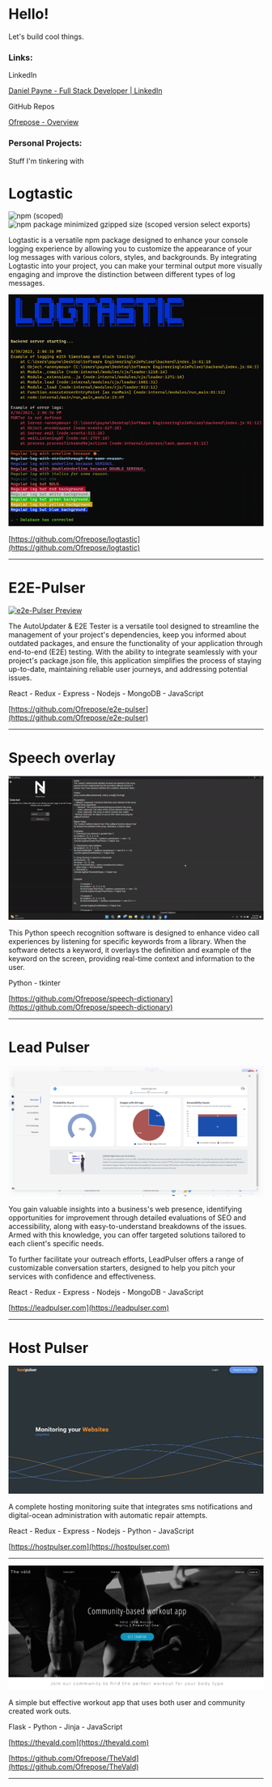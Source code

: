 # Hello!

Let's build cool things.

### Links:

LinkedIn

[Daniel Payne - Full Stack Developer | LinkedIn](https://www.linkedin.com/in/danielfpayne/)

GitHub Repos

[Ofrepose - Overview](https://github.com/Ofrepose?tab=repositories)

### Personal Projects:

Stuff I'm tinkering with

# Logtastic
![npm (scoped)](https://img.shields.io/npm/v/%40ofrepose/logtastic)![npm package minimized gzipped size (scoped version select exports)](https://img.shields.io/bundlejs/size/%40ofrepose/logtastic%401.0.1)

Logtastic is a versatile npm package designed to enhance your console logging experience by allowing you to customize the appearance of your log messages with various colors, styles, and backgrounds. By integrating Logtastic into your project, you can make your terminal output more visually engaging and improve the distinction between different types of log messages.

[<img src="https://github.com/Ofrepose/Ofrepose/blob/master/imgs/logtasticExampleNew.gif">](https://github.com/Ofrepose/Ofrepose/blob/master/imgs/logtasticExampleNew.gif)

[https://github.com/Ofrepose/logtastic](https://github.com/Ofrepose/logtastic)

---

# E2E-Pulser
[![e2e-Pulser Preview](https://res.cloudinary.com/marcomontalbano/image/upload/v1695762177/video_to_markdown/images/youtube--Q9KXdk1hYkg-c05b58ac6eb4c4700831b2b3070cd403.jpg)](https://youtu.be/Q9KXdk1hYkg "e2e-Pulser Preview")


The AutoUpdater & E2E Tester is a versatile tool designed to streamline the management of your project's dependencies, keep you informed about outdated packages, and ensure the functionality of your application through end-to-end (E2E) testing. With the ability to integrate seamlessly with your project's package.json file, this application simplifies the process of staying up-to-date, maintaining reliable user journeys, and addressing potential issues.

React - Redux - Express - Nodejs - MongoDB - JavaScript

[https://github.com/Ofrepose/e2e-pulser](https://github.com/Ofrepose/e2e-pulser)

---

# Speech overlay
[<img src="https://github.com/Ofrepose/Ofrepose/blob/master/imgs/speechPythonExample.gif">](https://github.com/Ofrepose/Ofrepose/blob/master/imgs/speechPythonExample.gif)

This Python speech recognition software is designed to enhance video call experiences by listening for specific keywords from a library. When the software detects a keyword, it overlays the definition and example of the keyword on the screen, providing real-time context and information to the user.

Python - tkinter

[https://github.com/Ofrepose/speech-dictionary](https://github.com/Ofrepose/speech-dictionary)

---

# Lead Pulser
[<img src="https://github.com/Ofrepose/Ofrepose/blob/master/imgs/leadpulser.png">](https://github.com/Ofrepose/Ofrepose/blob/master/imgs/leadpulser.png)

You gain valuable insights into a business's web presence, identifying opportunities for improvement through detailed evaluations of SEO and accessibility, along with easy-to-understand breakdowns of the issues. Armed with this knowledge, you can offer targeted solutions tailored to each client's specific needs.

To further facilitate your outreach efforts, LeadPulser offers a range of customizable conversation starters, designed to help you pitch your services with confidence and effectiveness. 

React - Redux - Express - Nodejs - MongoDB - JavaScript

[https://leadpulser.com](https://leadpulser.com)

---

# Host Pulser
[<img src="https://github.com/Ofrepose/Ofrepose/blob/master/imgs/hostpulser.png">](https://github.com/Ofrepose/Ofrepose/blob/master/imgs/hostpulser.png)

A complete hosting monitoring suite that integrates sms notifications and digital-ocean administration with automatic repair attempts. 

React - Redux - Express - Nodejs - Python - JavaScript

[https://hostpulser.com](https://hostpulser.com)

---

[<img src="https://github.com/Ofrepose/Ofrepose/blob/master/imgs/theVald2.jpg">](theVald2.jpg)

A simple but effective workout app that uses both user and community created work outs.

Flask - Python - Jinja - JavaScript 

[https://thevald.com](https://thevald.com)

[https://github.com/Ofrepose/TheVald](https://github.com/Ofrepose/TheVald)

---


